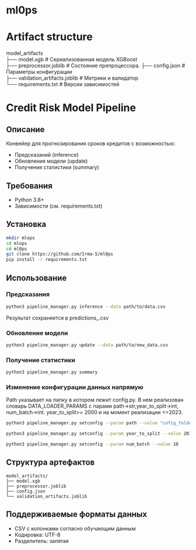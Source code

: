 # ml0ps
# Artifact structure  
model_artifacts  
├── model.xgb                # Сериализованная модель XGBoost  
├── preprocessor.joblib      # Состояние препроцессора. 
├── config.json              # Параметры конфигурации  
├── validation_artifacts.joblib # Метрики и валидатор  
└── requirements.txt         # Версии зависимостей  

# Credit Risk Model Pipeline

## Описание
Конвейер для прогнозирования сроков кредитов с возможностью:
- Предсказаний (inference)
- Обновления модели (update)
- Получения статистики (summary)

## Требования
- Python 3.8+
- Зависимости (см. requirements.txt)

## Установка
```bash
mkdir mlops
cd mlops
cd ml0ps
git clone https://github.com/Irma-5/ml0ps
pip install -r requirements.txt
```

## Использование

### Предсказания
```bash
python3 pipeline_manager.py inference --data path/to/data.csv
```
Результат сохраняется в predictions_<timestamp>.csv

### Обновление модели
```bash
python3 pipeline_manager.py update --data path/to/new_data.csv
```

### Получение статистики
```bash
python3 pipeline_manager.py summary
```
### Изменение конфигурации данных напрямую
Path указывает на папку в котором лежит config.py. В нем реализован словарь DATA_LOADER_PARAMS с парами path->str,year_to_split->int, num_batch->int. year_to_split>= 2000 и на момент реализации <=2023.
```bash
python3 pipeline_manager.py setconfig --param path --value "cofig_folder"
```
```bash
python3 pipeline_manager.py setconfig --param year_to_split --value 2010
```
```bash
python3 pipeline_manager.py setconfig --param num_batch --value 10
```
## Структура артефактов
```
model_artifacts/
├── model.xgb
├── preprocessor.joblib
├── config.json
└── validation_artifacts.joblib
```

## Поддерживаемые форматы данных
- CSV с колонками согласно обучающим данным
- Кодировка: UTF-8
- Разделитель: запятая

